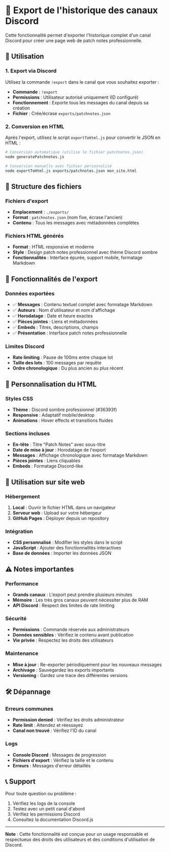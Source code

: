# 📝 Export de l'historique des canaux Discord

Cette fonctionnalité permet d'exporter l'historique complet d'un canal Discord pour créer une page web de patch notes professionnelle.

## 🚀 Utilisation

### 1. Export via Discord

Utilisez la commande `!export` dans le canal que vous souhaitez exporter :
- **Commande** : `!export`
- **Permissions** : Utilisateur autorisé uniquement (ID configuré)
- **Fonctionnement** : Exporte tous les messages du canal depuis sa création
- **Fichier** : Crée/écrase `exports/patchnotes.json`

### 2. Conversion en HTML

Après l'export, utilisez le script `exportToHtml.js` pour convertir le JSON en HTML :

```bash
# Conversion automatique (utilise le fichier patchnotes.json)
node generatePatchnotes.js

# Conversion manuelle avec fichier personnalisé
node exportToHtml.js exports/patchnotes.json mon_site.html
```

## 📁 Structure des fichiers

### Fichiers d'export
- **Emplacement** : `./exports/`
- **Format** : `patchnotes.json` (nom fixe, écrase l'ancien)
- **Contenu** : Tous les messages avec métadonnées complètes

### Fichiers HTML générés
- **Format** : HTML responsive et moderne
- **Style** : Design patch notes professionnel avec thème Discord sombre
- **Fonctionnalités** : Interface épurée, support mobile, formatage Markdown

## 🔧 Fonctionnalités de l'export

### Données exportées
- ✅ **Messages** : Contenu textuel complet avec formatage Markdown
- ✅ **Auteurs** : Nom d'utilisateur et nom d'affichage
- ✅ **Horodatage** : Date et heure exactes
- ✅ **Pièces jointes** : Liens et métadonnées
- ✅ **Embeds** : Titres, descriptions, champs
- ✅ **Présentation** : Interface patch notes professionnelle

### Limites Discord
- **Rate limiting** : Pause de 100ms entre chaque lot
- **Taille des lots** : 100 messages par requête
- **Ordre chronologique** : Du plus ancien au plus récent

## 🎨 Personnalisation du HTML

### Styles CSS
- **Thème** : Discord sombre professionnel (#36393f)
- **Responsive** : Adaptatif mobile/desktop
- **Animations** : Hover effects et transitions fluides

### Sections incluses
- **En-tête** : Titre "Patch Notes" avec sous-titre
- **Date de mise à jour** : Horodatage de l'export
- **Messages** : Affichage chronologique avec formatage Markdown
- **Pièces jointes** : Liens cliquables
- **Embeds** : Formatage Discord-like

## 📱 Utilisation sur site web

### Hébergement
1. **Local** : Ouvrir le fichier HTML dans un navigateur
2. **Serveur web** : Upload sur votre hébergeur
3. **GitHub Pages** : Déployer depuis un repository

### Intégration
- **CSS personnalisé** : Modifier les styles dans le script
- **JavaScript** : Ajouter des fonctionnalités interactives
- **Base de données** : Importer les données JSON

## ⚠️ Notes importantes

### Performance
- **Grands canaux** : L'export peut prendre plusieurs minutes
- **Mémoire** : Les très gros canaux peuvent nécessiter plus de RAM
- **API Discord** : Respect des limites de rate limiting

### Sécurité
- **Permissions** : Commande réservée aux administrateurs
- **Données sensibles** : Vérifiez le contenu avant publication
- **Vie privée** : Respectez les droits des utilisateurs

### Maintenance
- **Mise à jour** : Re-exporter périodiquement pour les nouveaux messages
- **Archivage** : Sauvegardez les exports importants
- **Versioning** : Gardez une trace des différentes versions

## 🛠️ Dépannage

### Erreurs communes
- **Permission denied** : Vérifiez les droits administrateur
- **Rate limit** : Attendez et réessayez
- **Canal non trouvé** : Vérifiez l'ID du canal

### Logs
- **Console Discord** : Messages de progression
- **Fichiers d'export** : Vérifiez la taille et le contenu
- **Erreurs** : Messages d'erreur détaillés

## 📞 Support

Pour toute question ou problème :
1. Vérifiez les logs de la console
2. Testez avec un petit canal d'abord
3. Vérifiez les permissions Discord
4. Consultez la documentation Discord.js

---

**Note** : Cette fonctionnalité est conçue pour un usage responsable et respectueux des droits des utilisateurs et des conditions d'utilisation de Discord.
